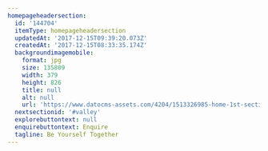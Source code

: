 ```yaml
---
homepageheadersection:
  id: '144704'
  itemType: homepageheadersection
  updatedAt: '2017-12-15T09:39:20.073Z'
  createdAt: '2017-12-15T08:33:35.174Z'
  backgroundimagemobile:
    format: jpg
    size: 135809
    width: 379
    height: 826
    title: null
    alt: null
    url: 'https://www.datocms-assets.com/4204/1513326985-home-1st-section.jpg'
  nextsectionid: '#valley'
  explorebuttontext: null
  enquirebuttontext: Enquire
  tagline: Be Yourself Together
---
```


